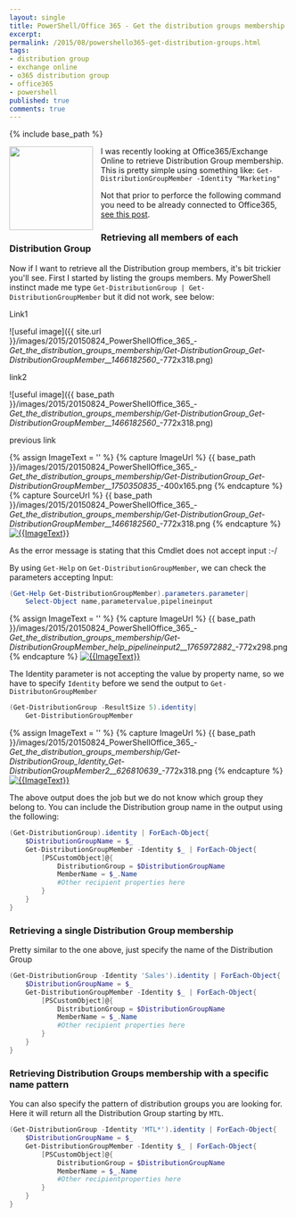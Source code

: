 ```yaml
---
layout: single
title: PowerShell/Office 365 - Get the distribution groups membership
excerpt: 
permalink: /2015/08/powershello365-get-distribution-groups.html
tags: 
- distribution group
- exchange online
- o365 distribution group
- office365
- powershell
published: true
comments: true
---
```

{% include base_path %}

<a href="{{ base_path }}/images/2015/20150824_PowerShellOffice_365_-_Get_the_distribution_groups_membership/Outlook-2013-Logo-256x256__1558078760__-256x256.png" imageanchor="1" style="clear: left; float: left; margin-bottom: 1em; margin-right: 1em;"><img border="0" height="150" src="{{ base_path }}/images/2015/20150824_PowerShellOffice_365_-_Get_the_distribution_groups_membership/Outlook-2013-Logo-256x256__1558078760__-256x256.png" width="150" /></a>I was recently looking at Office365/Exchange Online to retrieve Distribution Group membership. This is pretty simple using something like: `Get-DistributionGroupMember -Identity "Marketing"`

Not that prior to perforce the following command you need to be already connected to Office365, <a href="{{ base_path }}/2014/07/powershell-handy-function-to-connect-to.html" target="_blank">see this post</a>.

### Retrieving all members of each Distribution Group

Now if I want to retrieve all the Distribution group members, it's bit trickier you'll see. First I started by listing the groups members. My PowerShell instinct made me type `Get-DistributionGroup | Get-DistributionGroupMember` but it did not work, see below:

Link1

![useful image]({{ site.url }}/images/2015/20150824_PowerShellOffice_365_-_Get_the_distribution_groups_membership/Get-DistributionGroup_Get-DistributionGroupMember__1466182560__-772x318.png)

link2

![useful image]({{ base_path }}/images/2015/20150824_PowerShellOffice_365_-_Get_the_distribution_groups_membership/Get-DistributionGroup_Get-DistributionGroupMember__1466182560__-772x318.png)


previous link

{% assign ImageText = '' %}
{% capture ImageUrl %}
{{ base_path }}/images/2015/20150824_PowerShellOffice_365_-_Get_the_distribution_groups_membership/Get-DistributionGroup_Get-DistributionGroupMember__1750350835__-400x165.png
{% endcapture %}
{% capture SourceUrl %}
{{ base_path }}/images/2015/20150824_PowerShellOffice_365_-_Get_the_distribution_groups_membership/Get-DistributionGroup_Get-DistributionGroupMember__1466182560__-772x318.png
{% endcapture %}
[![{{ImageText}}]({{ImageUrl}})]({{SourceUrl}})

As the error message is stating that this Cmdlet does not accept input :-/

By using `Get-Help` on `Get-DistributionGroupMember`, we can check the parameters accepting Input:


```powershell
(Get-Help Get-DistributionGroupMember).parameters.parameter|
    Select-Object name,parametervalue,pipelineinput
```

{% assign ImageText = '' %}
{% capture ImageUrl %}
{{ base_path }}/images/2015/20150824_PowerShellOffice_365_-_Get_the_distribution_groups_membership/Get-DistributionGroupMember_help_pipelineinput2__1765972882__-772x298.png
{% endcapture %}
[![{{ImageText}}]({{ImageUrl}})]({{ImageUrl}})

The Identity parameter is not accepting the value by property name, so we have to specify `Identity` before we send the output to `Get-DistributonGroupMember`

```powershell
(Get-DistributionGroup -ResultSize 5).identity|
    Get-DistributionGroupMember
```
{% assign ImageText = '' %}
{% capture ImageUrl %}
{{ base_path }}/images/2015/20150824_PowerShellOffice_365_-_Get_the_distribution_groups_membership/Get-DistributionGroup_Identity_Get-DistributionGroupMember2__626810639__-772x318.png
{% endcapture %}
[![{{ImageText}}]({{ImageUrl}})]({{ImageUrl}})

The above output does the job but we do not know which group they belong to.
You can include the Distribution group name in the output using the following:


```powershell
(Get-DistributionGroup).identity | ForEach-Object{
    $DistributionGroupName = $_
    Get-DistributionGroupMember -Identity $_ | ForEach-Object{
        [PSCustomObject]@{
            DistributionGroup = $DistributionGroupName
            MemberName = $_.Name
            #Other recipient properties here
        }
    }
}
```



### Retrieving a single Distribution Group membership

Pretty similar to the one above, just specify the name of the Distribution Group


```powershell
(Get-DistributionGroup -Identity 'Sales').identity | ForEach-Object{
    $DistributionGroupName = $_
    Get-DistributionGroupMember -Identity $_ | ForEach-Object{
        [PSCustomObject]@{
            DistributionGroup = $DistributionGroupName
            MemberName = $_.Name
            #Other recipient properties here
        }
    }
}
```


### Retrieving Distribution Groups membership with a specific name pattern


You can also specify the pattern of distribution groups you are looking for.
Here it will return all the Distribution Group starting by `MTL`.


```powershell
(Get-DistributionGroup -Identity 'MTL*').identity | ForEach-Object{
    $DistributionGroupName = $_
    Get-DistributionGroupMember -Identity $_ | ForEach-Object{
        [PSCustomObject]@{
            DistributionGroup = $DistributionGroupName
            MemberName = $_.Name
            #Other recipientproperties here
        }
    }
}
```



